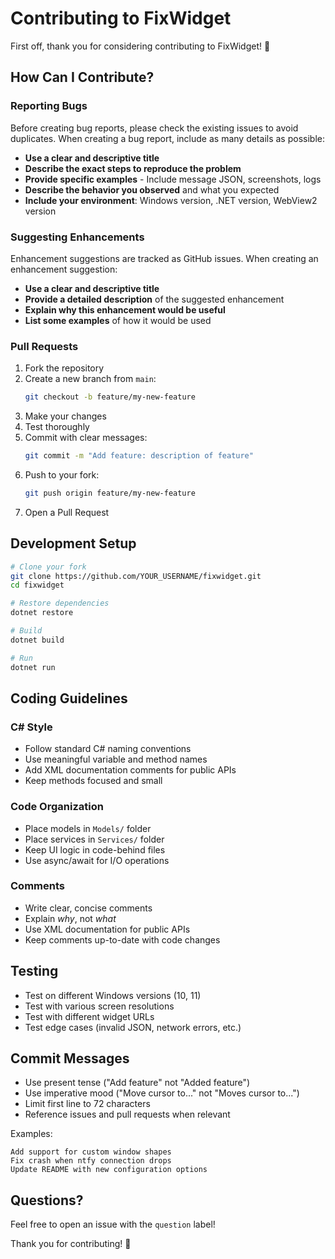 # Contributing to FixWidget

First off, thank you for considering contributing to FixWidget! 🎉

## How Can I Contribute?

### Reporting Bugs

Before creating bug reports, please check the existing issues to avoid duplicates. When creating a bug report, include as many details as possible:

- **Use a clear and descriptive title**
- **Describe the exact steps to reproduce the problem**
- **Provide specific examples** - Include message JSON, screenshots, logs
- **Describe the behavior you observed** and what you expected
- **Include your environment**: Windows version, .NET version, WebView2 version

### Suggesting Enhancements

Enhancement suggestions are tracked as GitHub issues. When creating an enhancement suggestion:

- **Use a clear and descriptive title**
- **Provide a detailed description** of the suggested enhancement
- **Explain why this enhancement would be useful**
- **List some examples** of how it would be used

### Pull Requests

1. Fork the repository
2. Create a new branch from `main`:
   ```bash
   git checkout -b feature/my-new-feature
   ```
3. Make your changes
4. Test thoroughly
5. Commit with clear messages:
   ```bash
   git commit -m "Add feature: description of feature"
   ```
6. Push to your fork:
   ```bash
   git push origin feature/my-new-feature
   ```
7. Open a Pull Request

## Development Setup

```bash
# Clone your fork
git clone https://github.com/YOUR_USERNAME/fixwidget.git
cd fixwidget

# Restore dependencies
dotnet restore

# Build
dotnet build

# Run
dotnet run
```

## Coding Guidelines

### C# Style

- Follow standard C# naming conventions
- Use meaningful variable and method names
- Add XML documentation comments for public APIs
- Keep methods focused and small

### Code Organization

- Place models in `Models/` folder
- Place services in `Services/` folder
- Keep UI logic in code-behind files
- Use async/await for I/O operations

### Comments

- Write clear, concise comments
- Explain *why*, not *what*
- Use XML documentation for public APIs
- Keep comments up-to-date with code changes

## Testing

- Test on different Windows versions (10, 11)
- Test with various screen resolutions
- Test with different widget URLs
- Test edge cases (invalid JSON, network errors, etc.)

## Commit Messages

- Use present tense ("Add feature" not "Added feature")
- Use imperative mood ("Move cursor to..." not "Moves cursor to...")
- Limit first line to 72 characters
- Reference issues and pull requests when relevant

Examples:
```
Add support for custom window shapes
Fix crash when ntfy connection drops
Update README with new configuration options
```

## Questions?

Feel free to open an issue with the `question` label!

Thank you for contributing! 🚀
